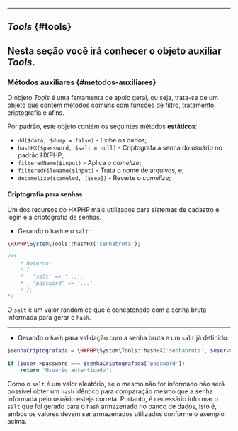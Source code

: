 ----
## *Tools* {#tools}

Nesta seção você irá conhecer o objeto auxiliar *Tools*.
----
### Métodos auxiliares {#metodos-auxiliares}

O objeto *Tools* é uma ferramenta de apoio geral, ou seja, trata-se de um objeto que contém métodos comuns com funções de filtro, tratamento, criptografia e afins.

Por padrão, este objeto contém os seguintes métodos <b>estáticos</b>:

+ `dd($data, $dump = false)` - Exibe os dados;
+ `hashHX($password, $salt = null)` - Criptografa a senha do usuário no padrão HXPHP;
+ `filteredName($input)` - Aplica o *camelize*;
+ `filteredFileName($input)` - Trata o nome de arquivos, e;
+ `decamelize($cameled, [$sep])` - Reverte o *camelize*;


#### Criptografia para senhas

Um dos recursos do HXPHP mais utilizados para sistemas de cadastro e login é a criptografia de senhas.

+ Gerando o `hash` e o `salt`:
```php
\HXPHP\System\Tools::hashHX('senhabruta');

/**
    * Retorno:
    * [
    *   'salt' => '...',
    *   'password' => '...'
    * ];
*/
```

O `salt` é um valor randômico que é concatenado com a senha bruta informada para gerar o `hash`.

----

+ Gerando o `hash` para validação com a senha bruta e um `salt` já definido:
```php
$senhaCriptografada = \HXPHP\System\Tools::hashHX('senhabruta', $user->salt);

if ($user->password === $senhaCriptografada['password'])
    return 'Usuário autenticado';
```

Como o `salt` é um valor aleatório, se o mesmo não for informado não será possível obter um `hash` idêntico para comparação mesmo que a senha informada pelo usuário esteja correta. Portanto, é necessário informar o `salt` que foi gerado para o `hash` armazenado no banco de dados, isto é, ambos os valores devem ser armazenados utilizados conforme o exemplo acima.